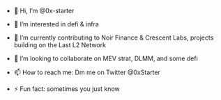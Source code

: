 - 👋 Hi, I’m @0x-starter
- 👀 I’m interested in defi & infra
- 🌱 I’m currently contributing to Noir Finance & Crescent Labs, projects building on the Last L2 Network
- 💞️ I’m looking to collaborate on MEV strat, DLMM, and some defi
- 📫 How to reach me: Dm me on Twitter @0xStarter
  
- ⚡ Fun fact: sometimes you just know

<!---
0x-starter/0x-starter is a ✨ special ✨ repository because its `README.md` (this file) appears on your GitHub profile.
You can click the Preview link to take a look at your changes.
--->

